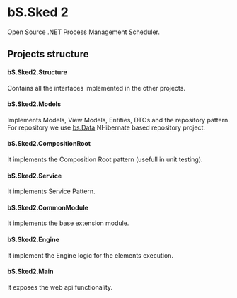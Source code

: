 # bS.Sked 2
Open Source .NET Process Management Scheduler.
## Projects structure
#### bS.Sked2.Structure
Contains all the interfaces implemented in the other projects.
#### bS.Sked2.Models
Implements Models, View Models, Entities, DTOs and the repository pattern.
For repository we use [bs.Data](https://github.com/babbubba/bs.Data "bs.Data") NHibernate based repository project.
#### bS.Sked2.CompositionRoot
It implements the Composition Root pattern (usefull in unit testing).
#### bS.Sked2.Service
It implements Service Pattern.
#### bS.Sked2.CommonModule
It implements the base extension module.
#### bS.Sked2.Engine
It implement the Engine logic for the elements execution.
#### bS.Sked2.Main
It exposes the web api functionality.
